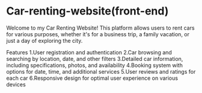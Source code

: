 # Car-renting-website(front-end)
Welcome to my Car Renting Website! This platform allows users to rent cars for various purposes, whether it's for a business trip, a family vacation, or just a day of exploring the city. 

Features
1.User registration and authentication
2.Car browsing and searching by location, date, and other filters
3.Detailed car information, including specifications, photos, and availability
4.Booking system with options for date, time, and additional services
5.User reviews and ratings for each car
6.Responsive design for optimal user experience on various devices
